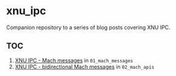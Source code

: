 # xnu_ipc

Companion repository to a series of blog posts covering XNU IPC.

## TOC

1. [XNU IPC - Mach messages](https://dmcyk.xyz/post/xnu_ipc_i_mach_messages/) in
   `01_mach_messages`
2. [XNU IPC - bidirectional Mach messages](https://dmcyk.xyz/post/xnu_ipc_ii_message_apis/xnu_ipc_ii_message_apis/)
  in `02_mach_apis`
